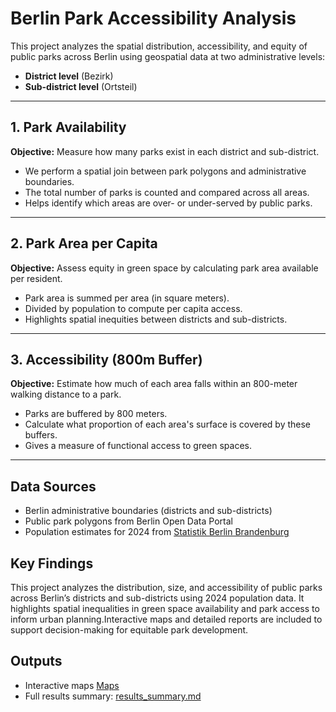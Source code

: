 # Berlin Park Accessibility Analysis

This project analyzes the spatial distribution, accessibility, and equity of public parks across Berlin using geospatial data at two administrative levels:

- **District level** (Bezirk)
- **Sub-district level** (Ortsteil)
---

## 1. Park Availability

**Objective:** Measure how many parks exist in each district and sub-district.

- We perform a spatial join between park polygons and administrative boundaries.
- The total number of parks is counted and compared across all areas.
- Helps identify which areas are over- or under-served by public parks.

---

## 2. Park Area per Capita

**Objective:** Assess equity in green space by calculating park area available per resident.

- Park area is summed per area (in square meters).
- Divided by population to compute per capita access.
- Highlights spatial inequities between districts and sub-districts.

---

## 3.  Accessibility (800m Buffer)

**Objective:** Estimate how much of each area falls within an 800-meter walking distance to a park.

- Parks are buffered by 800 meters.
- Calculate what proportion of each area's surface is covered by these buffers.
- Gives a measure of functional access to green spaces.

---

## Data Sources  
- Berlin administrative boundaries (districts and sub-districts)  
- Public park polygons from Berlin Open Data Portal  
- Population estimates for 2024 from [Statistik Berlin Brandenburg](https://www.statistik-berlin-brandenburg.de)



##  Key Findings

This project analyzes the distribution, size, and accessibility of public parks across Berlin’s districts and sub-districts using 2024 population data. It highlights spatial inequalities in green space availability and park access to inform urban planning.Interactive maps and detailed reports are included to support decision-making for equitable park development.


## Outputs

- Interactive maps [Maps](Maps)
- Full results summary: [results_summary.md](Results/report.md)



